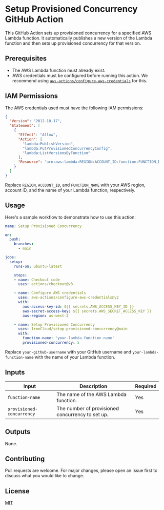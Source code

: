 # Setup Provisioned Concurrency GitHub Action

This GitHub Action sets up provisioned concurrency for a specified AWS Lambda function. It automatically publishes a new version of the Lambda function and then sets up provisioned concurrency for that version.

## Prerequisites

- The AWS Lambda function must already exist.
- AWS credentials must be configured before running this action. We recommend using [`aws-actions/configure-aws-credentials`](https://github.com/aws-actions/configure-aws-credentials) for this.

## IAM Permissions

The AWS credentials used must have the following IAM permissions:

```json
{
  "Version": "2012-10-17",
  "Statement": [
    {
      "Effect": "Allow",
      "Action": [
        "lambda:PublishVersion",
        "lambda:PutProvisionedConcurrencyConfig",
        "lambda:ListVersionsByFunction"
      ],
      "Resource": "arn:aws:lambda:REGION:ACCOUNT_ID:function:FUNCTION_NAME"
    }
  ]
}
```

Replace `REGION`, `ACCOUNT_ID`, and `FUNCTION_NAME` with your AWS region, account ID, and the name of your Lambda function, respectively.

## Usage

Here's a sample workflow to demonstrate how to use this action:

```yaml
name: Setup Provisioned Concurrency

on:
  push:
    branches:
      - main

jobs:
  setup:
    runs-on: ubuntu-latest

    steps:
    - name: Checkout code
      uses: actions/checkout@v3

    - name: Configure AWS credentials
      uses: aws-actions/configure-aws-credentials@v2
      with:
        aws-access-key-id: ${{ secrets.AWS_ACCESS_KEY_ID }}
        aws-secret-access-key: ${{ secrets.AWS_SECRET_ACCESS_KEY }}
        aws-region: us-west-2

    - name: Setup Provisioned Concurrency
      uses: IronCloud/setup-provisioned-concurrency@main
      with:
        function-name: 'your-lambda-function-name'
        provisioned-concurrency: 5
```

Replace `your-github-username` with your GitHub username and `your-lambda-function-name` with the name of your Lambda function.

## Inputs

| Input                    | Description                                         | Required |
|--------------------------|-----------------------------------------------------|----------|
| `function-name`          | The name of the AWS Lambda function.                | Yes      |
| `provisioned-concurrency`| The number of provisioned concurrency to set up.    | Yes      |

## Outputs

None.

## Contributing

Pull requests are welcome. For major changes, please open an issue first to discuss what you would like to change.

## License

[MIT](LICENSE)
